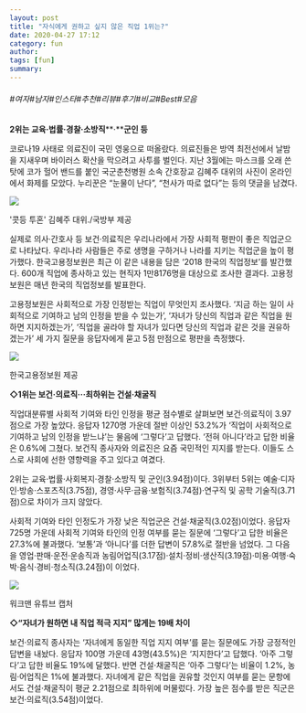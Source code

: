 ```yaml
---
layout: post
title: "자식에게 권하고 싶지 않은 직업 1위는?"
date: 2020-04-27 17:12
category: fun
author: 
tags: [fun]
summary: 
---
```


###### #여자#남자#인스타#추천#리뷰#후기#비교#Best#모음


**2위는 교육·법률·경찰·소방직****·****군인 등**  
  
코로나19 사태로 의료진이 국민 영웅으로 떠올랐다. 의료진들은 방역 최전선에서 날밤을 지새우며 바이러스 확산을 막으려고 사투를 벌인다. 지난 3월에는 마스크를 오래 쓴 탓에 코가 헐어 밴드를 붙인 국군춘천병원 소속 간호장교 김혜주 대위의 사진이 온라인에서 화제를 모았다. 누리꾼은 “눈물이 난다”, “천사가 따로 없다”는 등의 댓글을 남겼다.  

![](https://post-phinf.pstatic.net/MjAyMDA0MjBfMzQg/MDAxNTg3MzYyMDk4MTg1.zb89RGJi1M_foNQz8vqlCfa3q9rXhYHw59duv8j8YKQg.kNmbYNNLiLsDnw7egKIsHeemeKqhINHgwW5I6ky49twg.JPEG/1013468_444731_4613.jpg?type=w1200)

'콧등 투혼' 김혜주 대위./국방부 제공

실제로 의사·간호사 등 보건·의료직은 우리나라에서 가장 사회적 평판이 좋은 직업군으로 나타났다. 우리나라 사람들은 주로 생명을 구하거나 나라를 지키는 직업군을 높이 평가했다. 한국고용정보원은 최근 이 같은 내용을 담은 ‘2018 한국의 직업정보’를 발간했다. 600개 직업에 종사하고 있는 현직자 1만8176명을 대상으로 조사한 결과다. 고용정보원은 매년 한국의 직업정보를 발표한다.  

고용정보원은 사회적으로 가장 인정받는 직업이 무엇인지 조사했다. ‘지금 하는 일이 사회적으로 기여하고 남의 인정을 받을 수 있는가’, ‘자녀가 당신의 직업과 같은 직업을 원하면 지지하겠는가’, ‘직업을 골라야 할 자녀가 있다면 당신의 직업과 같은 것을 권유하겠는가’ 세 가지 질문을 응답자에게 묻고 5점 만점으로 평판을 측정했다.  

![](https://post-phinf.pstatic.net/MjAyMDA0MjBfMjIy/MDAxNTg3MzYyMjg0ODA4.O_1A2DELVWA_jpCaS5izptMQDNKzP0uzO_n0TrC9_rAg.wru9F8UsQilyCVzSJysXFW7hGarUS-mhNyX_GJMzqtwg.PNG/2020-04-20_13%3B30%3B45.PNG?type=w1200)

한국고용정보원 제공

**◇1위는 보건·의료직···최하위는 건설·채굴직**  
  
직업대분류별 사회적 기여와 타인 인정을 평균 점수별로 살펴보면 보건·의료직이 3.97점으로 가장 높았다. 응답자 1270명 가운데 절반 이상인 53.2%가 ‘직업이 사회적으로 기여하고 남의 인정을 받느냐’는 물음에 ‘그렇다’고 답했다. ‘전혀 아니다’라고 답한 비율은 0.6%에 그쳤다. 보건직 종사자와 의료진은 요즘 국민적인 지지를 받는다. 이들도 스스로 사회에 선한 영향력을 주고 있다고 여겼다.  
  
2위는 교육·법률·사회복지·경찰·소방직 및 군인(3.94점)이다. 3위부터 5위는 예술·디자인·방송·스포츠직(3.75점), 경영·사무·금융·보험직(3.74점)·연구직 및 공학 기술직(3.71점)으로 차이가 크지 않았다.  
  
사회적 기여와 타인 인정도가 가장 낮은 직업군은 건설·채굴직(3.02점)이었다. 응답자 725명 가운데 사회적 기여와 타인의 인정 여부를 묻는 질문에 ‘그렇다’고 답한 비율은 27.3%에 불과했다. ‘보통’과 ‘아니다’를 더한 답변이 57.8%로 절반을 넘었다. 그 다음을 영업·판매·운전·운송직과 농림어업직(3.17점)·설치·정비·생산직(3.19점)·미용·여행·숙박·음식·경비·청소직(3.24점)이 이었다.  

![](https://post-phinf.pstatic.net/MjAyMDA0MjBfMTI1/MDAxNTg3MzYyMjE0ODI1.zuAJnGR9Pt9g9AxOzho99YTbMUF1YipBSJc3qFqP2TMg.2f9_ZtcOYfbdBTbJXCE95bMYkRGBrHQkHkqyFe0CKI0g.PNG/2020-04-20_14%3B53%3B51.PNG?type=w1200)

워크맨 유튜브 캡처

**◇“자녀가 원하면 내 직업 적극 지지” 많게는 19배 차이**  
  
보건·의료직 종사자는 ‘자녀에게 동일한 직업 지지 여부’를 묻는 질문에도 가장 긍정적인 답변을 내놨다. 응답자 100명 가운데 43명(43.5%)은 ‘지지한다’고 답했다. ‘아주 그렇다’고 답한 비율도 19%에 달했다. 반면 건설·채굴직은 ‘아주 그렇다’는 비율이 1.2%, 농림·어업직은 1%에 불과했다. 자녀에게 같은 직업을 권유할 것인지 여부를 묻는 문항에서도 건설·채굴직이 평균 2.21점으로 최하위에 머물렀다. 가장 높은 점수를 받은 직군은 보건·의료직(3.54점)이었다.